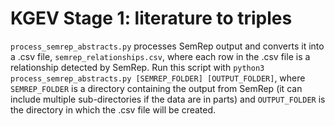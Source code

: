 # KGEV Stage 1: literature to triples

`process_semrep_abstracts.py` processes SemRep output and converts it into a .csv file, `semrep_relationships.csv`, where each row in the .csv file is a relationship detected by SemRep. Run this script with `python3 process_semrep_abstracts.py [SEMREP_FOLDER] [OUTPUT_FOLDER]`, where `SEMREP_FOLDER` is a directory containing the output from SemRep (it can include multiple sub-directories if the data are in parts) and `OUTPUT_FOLDER` is the directory in which the .csv file will be created.
